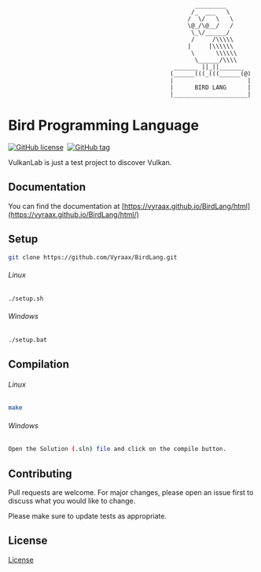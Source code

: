                                                          _________
                                                        /_  ___   \
                                                       /  \/   \   \
                                                       \@_/\@__/   /
                                                        \_\/______/
                                                        /     /\\\\\
                                                       |     |\\\\\\
                                                        \      \\\\\\
                                                         \______/\\\\
                                                   _______ ||_||_______
                                                  (______(((_(((______(@)
                                                  |                     |
                                                  |      BIRD LANG      |
                                                  |_____________________|

# Bird Programming Language

[![GitHub license](https://img.shields.io/github/license/Vyraax/BirdLang.svg)](https://github.com/Vyraax/BirdLang/blob/master/LICENSE)&nbsp;
[![GitHub tag](https://img.shields.io/github/tag/Vyraax/BirdLang.svg)](https://gitHub.com/Vyraax/BirdLang/tags/)&nbsp;

VulkanLab is just a test project to discover Vulkan.

## Documentation

You can find the documentation at [https://vyraax.github.io/BirdLang/html](https://vyraax.github.io/BirdLang/html/)

## Setup

```bash
git clone https://github.com/Vyraax/BirdLang.git
```

###### Linux

```bash
./setup.sh
```

###### Windows

```bash
./setup.bat
```

## Compilation

###### Linux

```bash
make
```

###### Windows
```bash
Open the Solution (.sln) file and click on the compile button.
```

## Contributing
Pull requests are welcome. For major changes, please open an issue first to discuss what you would like to change.

Please make sure to update tests as appropriate.

## License
[License](https://github.com/Vyraax/BirdLang/tree/master/LICENSE)

